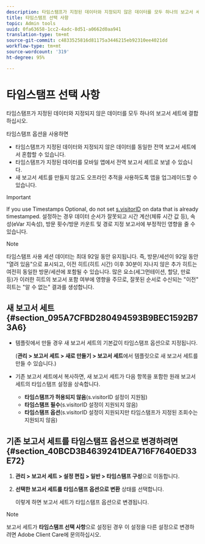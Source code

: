 ```yaml
---
description: 타임스탬프가 지정된 데이터와 지정되지 않은 데이터를 모두 하나의 보고서 세트에 결합하십시오.
title: 타임스탬프 선택 사항
topic: Admin tools
uuid: 0fa63658-1cc2-4adc-8d51-a0662d0aa941
translation-type: tm+mt
source-git-commit: c4833525816d81175a3446215eb92310ee4021dd
workflow-type: tm+mt
source-wordcount: '319'
ht-degree: 95%

---
```



# 타임스탬프 선택 사항

타임스탬프가 지정된 데이터와 지정되지 않은 데이터를 모두 하나의 보고서 세트에 결합하십시오.

타임스탬프 옵션을 사용하면

* 타임스탬프가 지정된 데이터와 지정되지 않은 데이터를 동일한 전역 보고서 세트에서 혼합할 수 있습니다.
* 타임스탬프가 지정된 데이터를 모바일 앱에서 전역 보고서 세트로 보낼 수 있습니다.
* 새 보고서 세트를 만들지 않고도 오프라인 추적을 사용하도록 앱을 업그레이드할 수 있습니다.

>[!IMPORTANT]
>
>If you use Timestamps Optional, do not set [s.visitorID](/help/implement/vars/config-vars/visitorid.md) on data that is already timestamped. 설정하는 경우 데이터 순서가 잘못되고 시간 계산(체류 시간 값 등), 속성(eVar 지속성), 방문 횟수/방문 카운트 및 경로 지정 보고서에 부정적인 영향을 줄 수 있습니다.

>[!NOTE]
>
>타임스탬프 사용 세션 데이터는 최대 92일 동안 유지됩니다. 즉, 방문/세션이 92일 동안 &quot;열려 있음&quot;으로 표시되고, 이전 히트(히트 시간) 이후 30분이 지나지 않은 추가 히트는 여전히 동일한 방문/세션에 포함될 수 있습니다. 많은 요소(세그먼테이션, 할당, 만료 등)가 이러한 히트의 보고서 포함 여부에 영향을 주므로, 잘못된 순서로 수신되는 &quot;이전&quot; 히트는 &quot;알 수 없는&quot; 결과를 생성합니다.

## 새 보고서 세트 {#section_095A7CFBD280494593B9BEC1592B73A6}

* 템플릿에서 만들 경우 새 보고서 세트의 기본값이 타임스탬프 옵션으로 지정됩니다.

   (**관리 > 보고서 세트 > 새로 만들기 > 보고서 세트**&#x200B;에서 템플릿으로 새 보고서 세트를 만들 수 있습니다.)
* 기존 보고서 세트에서 복사하면, 새 보고서 세트가 다음 항목을 포함한 원래 보고서 세트의 타임스탬프 설정을 상속합니다.

   * **타임스탬프가 허용되지 않음**(s.visitorID 설정이 지원됨)
   * **타임스탬프 필수**(s.visitorID 설정이 지원되지 않음)
   * **타임스탬프 옵션**(s.visitorID 설정이 지원되지만 타임스탬프가 지정된 조회수는 지원되지 않음)

## 기존 보고서 세트를 타임스탬프 옵션으로 변경하려면 {#section_40BCD3B4639241DEA716F7640ED33E72}

1. **관리 > 보고서 세트 > 설정 편집 > 일반 > 타임스탬프 구성**&#x200B;으로 이동합니다.
1. **선택한 보고서 세트를 타임스탬프 옵션으로 변환** 상태를 선택합니다.

   이렇게 하면 보고서 세트가 타임스탬프 옵션으로 변경됩니다.

>[!NOTE]
>
>보고서 세트가 **타임스탬프 선택 사항**&#x200B;으로 설정된 경우 이 설정을 다른 설정으로 변경하려면 Adobe Client Care에 문의하십시오.

